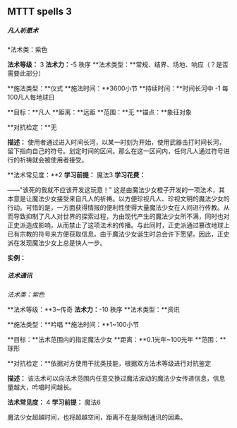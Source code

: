 ## MTTT spells 3







##### 凡人祈愿术

*法术类：紫色

**法术等级：** 3
**法术力：**-5 秩序
**法术类型：**常规、结界、场地、响应（？是否需要此部分）

**施法类型：**仪式
**施法时间：**3600小节
**持续时间：**时间长河中 -1 每100凡人每地球日

**目标：**凡人
**距离：**远距
**范围：**无
**锚点：**象征对象

**对抗检定：**无

**描述：**
		使用者通过进入时间长河，以某一时刻为开始，使用武器击打时间长河，留下指向自己的符号。划定时间的区间。那么在这一区间内，任何凡人通过符号进行的祈祷就会被使用者接受。
		

**法术常见度：**2
**学习前提：** 魔法3
**学习花费：**

——"该死的我就不应该开发这玩意！"
这是由魔法少女橙子开发的一项法术，其本意是让魔法少女接受来自凡人的祈祷。以方便珍视凡人、珍视文明的魔法少女的行动。可惜的是，一方面获得情报的便利性使得大量魔法少女在人间进行传教。从而导致抑制了凡人对世界的探索过程，为由现代产生的魔法少女所不满，同时也对正史派造成影响，从而禁止了这项法术的传播。与此同时，正史派通过篡改地球上已有宗教的符号来方便获取信息。由于魔法少女诞生时总会许下愿望。因此，正史派在发现魔法少女上总是快人一步。

**实例：**




##### 法术通讯

*法术类：紫色*

**法术等级：**3~传奇
**法术力：**-10 秩序
**法术类型：**资讯

**施法类型：**吟唱
**施法时间：**1~100小节

**目标：**法术范围内的指定魔法少女
**距离：**0.1光年~100光年
**范围：**球形

**对抗检定：**依据对方使用干扰类技能，根据双方法术等级进行对抗鉴定

**描述：**
  该法术可以向法术范围内任意交换过魔法波动的魔法少女传递信息，信息量越大，吟唱时间越长。
		
**法术常见度：** 4
**学习前提：** 魔法6

  魔法少女超越时间，也将超越空间，距离不在是限制通讯的因素。
